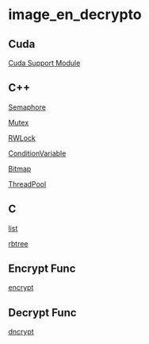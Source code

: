# image_en_decrypto                       

## Cuda                               
[Cuda Support Module](./Core/include/private/Cuda.cuh)                       

## C++                       
[Semaphore](./Core/SubModules/Semaphore)  

[Mutex](./Core/SubModules/Mutex)  

[RWLock](./Core/SubModules/RWLock)  

[ConditionVariable](./Core/SubModules/ConditionVariable)  

[Bitmap](./Core/SubModules/Bitmap)  

[ThreadPool](./Core/SubModules/ThreadPool)         

## C
[list](./Core/SubModules/C_component/list)  

[rbtree](./Core/SubModules/C_component/rbtree)  

## Encrypt Func  
[encrypt](./Core/include/private/ImageEncrypto.h)      

## Decrypt Func  
[dncrypt](./Core/include/private/ImageDecrypto.h)   
